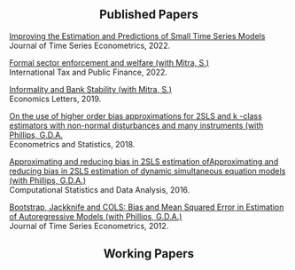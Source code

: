 
<center><h2> Published Papers</h2></center>
<p><a href="doi:10.1515/jtse-2021-0051">Improving the Estimation and Predictions of Small Time Series Models</a> <br>
  Journal of Time Series Econometrics, 2022. </p>  

<p><a href="doi:10.1007/s10797-022-09725-1">Formal sector enforcement and welfare (with Mitra, S.)</a> <br>
International Tax and Public Finance, 2022.
</p>  

<p><a href="doi:10.1016/j.econlet.2019.06.012">Informality and Bank Stability (with Mitra, S.)</a> <br> 
  Economics Letters, 2019.</p> 

<p><a href="hdoi:10.1016/j.ecosta.2017.06.002">On the use of higher order bias approximations for 2SLS and k -class estimators with non-normal disturbances and many instruments (with Phillips, G.D.A.</a>  <br>
Econometrics and Statistics, 2018. </p>  

<p><a href="doi:10.1016/j.csda.2015.11.011">Approximating and reducing bias in 2SLS estimation ofApproximating and reducing bias in 2SLS estimation of dynamic simultaneous equation models (with Phillips, G.D.A.)</a> <br>
 Computational Statistics and Data Analysis, 2016. </p> 

<p><a href="doi:10.1515/1941-1928.1122">Bootstrap, Jackknife and COLS: Bias and Mean Squared Error in Estimation of Autoregressive Models (with Phillips, G.D.A.)</a> <br>
Journal of Time Series Econometrics, 2012.</p>  

<center><h2> Working Papers</h2></center>

 
